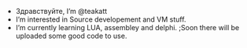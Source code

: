 - Здравствуйте, I’m @teakatt
- I’m interested in Source developement and VM stuff.
- I’m currently learning LUA, assembley and delphi.
;Soon there will be uploaded some good code to use.
